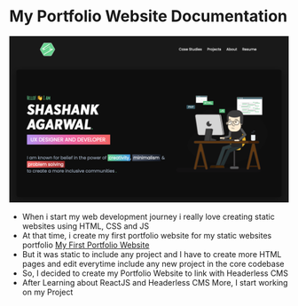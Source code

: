 # My Portfolio Website Documentation

![Homepage of Portfolio](./src/header-image.png)

- When i start my web development journey i really love creating static websites using HTML, CSS and JS
- At that time, i create my first portfolio website for my static websites portfolio [My First Portfolio Website](https://shashankagarwal.netlify.app)
- But it was static to include any project and I have to create more HTML pages and edit everytime include any new project in the core codebase
- So, I decided to create my Portfolio Website to link with Headerless CMS
- After Learning about ReactJS and Headerless CMS More, I start working on my Project

